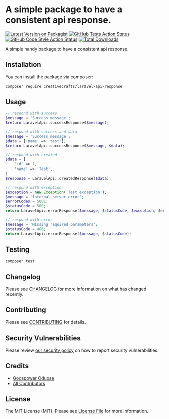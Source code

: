 # A simple package to have a consistent api response.

[![Latest Version on Packagist](https://img.shields.io/packagist/v/creativecrafts/laravel-api-response.svg?style=flat-square)](https://packagist.org/packages/creativecraft/laravel-api-response)
[![GitHub Tests Action Status](https://img.shields.io/github/actions/workflow/status/creativecrafts/laravel-api-response/run-tests.yml?branch=main&label=tests&style=flat-square)](https://github.com/creativecraft/laravel-api-response/actions?query=workflow%3Arun-tests+branch%3Amain)
[![GitHub Code Style Action Status](https://img.shields.io/github/actions/workflow/status/creativecrafts/laravel-api-response/fix-php-code-style-issues.yml?branch=main&label=code%20style&style=flat-square)](https://github.com/creativecraft/laravel-api-response/actions?query=workflow%3A"Fix+PHP+code+style+issues"+branch%3Amain)
[![Total Downloads](https://img.shields.io/packagist/dt/creativecraft/laravel-api-response.svg?style=flat-square)](https://packagist.org/packages/creativecrafts/laravel-api-response)

A simple handy package to have a consistent api response.

## Installation

You can install the package via composer:

```bash
composer require creativecrafts/laravel-api-response
```

## Usage

```php
// respond with success
$message = 'Success message';
$return LaravelApi::successResponse($message);

// respond with success and data
$message = 'Success message';
$data = ['name' => 'test'];
$return LaravelApi::successResponse($message, $data);

// respond with created
$data = [
    'id' => 1,
    'name' => 'Test',
]
$response = LaravelApi::createdResponse($data);

// respond with exception
$exception = new Exception('Test exception');
$message = 'Internal server error';
$errorCodes = 5001;
$statusCode = 500;
return LaravelApi::errorResponse($message, $statusCode, $exception, $errorCodes);

// respond with error
$message = 'Missing required parameters';
$statusCode = 406;
return LaravelApi::errorResponse($message, $statusCode);
```

## Testing

```bash
composer test
```

## Changelog

Please see [CHANGELOG](CHANGELOG.md) for more information on what has changed recently.

## Contributing

Please see [CONTRIBUTING](CONTRIBUTING.md) for details.

## Security Vulnerabilities

Please review [our security policy](../../security/policy) on how to report security vulnerabilities.

## Credits

- [Godspower Oduose](https://github.com/rockblings)
- [All Contributors](../../contributors)

## License

The MIT License (MIT). Please see [License File](LICENSE.md) for more information.
